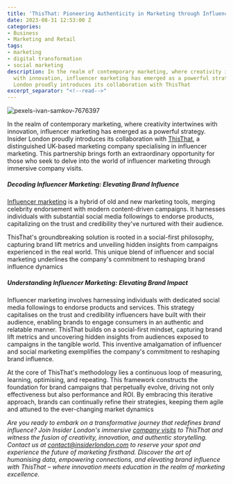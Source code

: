 ```yaml
---
title: 'ThisThat: Pioneering Authenticity in Marketing through Influencer Innovation'
date: 2023-08-31 12:53:00 Z
categories:
- Business
- Marketing and Retail
tags:
- marketing
- digital transformation
- social marketing
description: In the realm of contemporary marketing, where creativity intertwines
  with innovation, influencer marketing has emerged as a powerful strategy. Insider
  London proudly introduces its collaboration with ThisThat
excerpt_separator: "<!--read-->"
---
```


![pexels-ivan-samkov-7676397](/uploads/pexels-ivan-samkov-7676397.jpg)

In the realm of contemporary marketing, where creativity intertwines with innovation, influencer marketing has emerged as a powerful strategy. Insider London proudly introduces its collaboration with [ThisThat](https://www.thisthat.tt/), a distinguished UK-based marketing company specialising in influencer marketing. This partnership brings forth an extraordinary opportunity for those who seek to delve into the world of influencer marketing through immersive company visits.

<!--read-->

##### Decoding Influencer Marketing: Elevating Brand Influence

[Influencer marketing](https://www.mckinsey.com/featured-insights/mckinsey-explainers/what-is-influencer-marketing) is a hybrid of old and new marketing tools, merging celebrity endorsement with modern content-driven campaigns. It harnesses individuals with substantial social media followings to endorse products, capitalizing on the trust and credibility they've nurtured with their audience.

ThisThat's groundbreaking solution is rooted in a social-first philosophy, capturing brand lift metrics and unveiling hidden insights from campaigns experienced in the real world. This unique blend of influencer and social marketing underlines the company's commitment to reshaping brand influence dynamics

##### Understanding Influencer Marketing: Elevating Brand Impact

Influencer marketing involves harnessing individuals with dedicated social media followings to endorse products and services. This strategy capitalises on the trust and credibility influencers have built with their audience, enabling brands to engage consumers in an authentic and relatable manner. ThisThat builds on a social-first mindset, capturing brand lift metrics and uncovering hidden insights from audiences exposed to campaigns in the tangible world. This inventive amalgamation of influencer and social marketing exemplifies the company's commitment to reshaping brand influence.

At the core of ThisThat's methodology lies a continuous loop of measuring, learning, optimising, and repeating. This framework constructs the foundation for brand campaigns that perpetually evolve, driving not only effectiveness but also performance and ROI. By embracing this iterative approach, brands can continually refine their strategies, keeping them agile and attuned to the ever-changing market dynamics

*Are you ready to embark on a transformative journey that redefines brand influence? Join Insider London's immersive [company visits](https://www.insiderlondon.com/london/company-visits/) to ThisThat and witness the fusion of creativity, innovation, and authentic storytelling. Contact us at [contact@insiderlondon.com](https://www.insiderlondon.com/contact-us/) to reserve your spot and experience the future of marketing firsthand. Discover the art of humanising data, empowering connections, and elevating brand influence with ThisThat – where innovation meets education in the realm of marketing excellence.*
